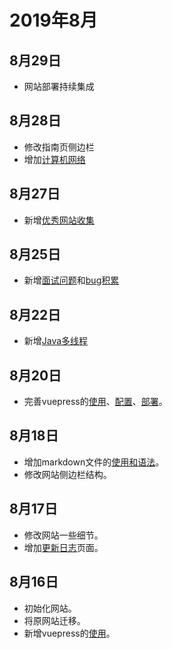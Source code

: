 # 2019年8月

## 8月29日
+ 网站部署持续集成

## 8月28日
+ 修改指南页侧边栏
+ 增加[计算机网络](/internet/)

## 8月27日
+ 新增[优秀网站收集](/site/)

## 8月25日
+ 新增[面试问题](/interview/)和[bug积累](/bugs/)

## 8月22日
+ 新增[Java多线程](/thread/)

## 8月20日
+ 完善vuepress的[使用](/vuepress/vuepress的使用.html)、[配置](/vuepress/vuepress的配置.html)、[部署](/vuepress/vuepress的部署.html)。

## 8月18日
+ 增加markdown文件的[使用和语法](/markdown)。
+ 修改网站侧边栏结构。

## 8月17日
+ 修改网站一些细节。
+ 增加[更新日志](/changelog)页面。

## 8月16日
+ 初始化网站。
+ 将原网站迁移。
+ 新增vuepress的[使用](/vuepress)。
